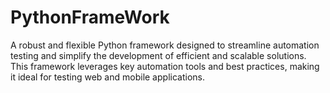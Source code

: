 # PythonFrameWork
A robust and flexible Python framework designed to streamline automation testing and simplify the development of efficient and scalable solutions. This framework leverages key automation tools and best practices, making it ideal for testing web and mobile applications.

